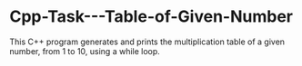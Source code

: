 # Cpp-Task---Table-of-Given-Number
This C++ program generates and prints the multiplication table of a given number, from 1 to 10, using a while loop.
